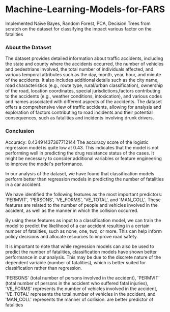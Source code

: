 # Machine-Learning-Models-for-FARS
Implemented  Naïve Bayes, Random Forest, PCA, Decision Trees from scratch on the dataset for classifying the impact various factor on the fatalities
### About the Dataset
The dataset provides detailed information about traffic accidents, including the state and county where the accidents occurred, the number of vehicles and pedestrians involved, the total number of individuals affected, and various temporal attributes such as the day, month, year, hour, and minute of the accidents. It also includes additional details such as the city name, road characteristics (e.g., route type, rural/urban classification), ownership of the road, location coordinates, special jurisdictions,factors contributing to the accidents (e.g., weather conditions, intoxication), and various codes and names associated with different aspects of the accidents. The dataset offers a comprehensive view of traffic accidents, allowing for analysis and exploration of factors contributing to road incidents and their potential consequences, such as fatalities and incidents involving drunk drivers.

### Conclusion 
Accuracy: 0.43491437367712144
The accuracy score of the logistic regression model is quite low at 0.43. This indicates that the model is not performing well in predicting the drug resistance status of the cases. It might be necessary to consider additional variables or feature engineering to improve the model's performance.

In our analysis of the dataset, we have found that classification models perform better than regression models in predicting the number of fatalities in a car accident.

We have identified the following features as the most important predictors: 'PERMVIT', 'PERSONS', 'VE_FORMS', 'VE_TOTAL', and 'MAN_COLL'. These features are related to the number of people and vehicles involved in the accident, as well as the manner in which the collision occurred.

By using these features as input to a classification model, we can train the model to predict the likelihood of a car accident resulting in a certain number of fatalities, such as none, one, two, or more. This can help inform policy decisions and allocate resources to improve road safety.

It is important to note that while regression models can also be used to predict the number of fatalities, classification models have shown better performance in our analysis. This may be due to the discrete nature of the dependent variable (number of fatalities), which is better suited for classification rather than regression.

'PERSONS' (total number of persons involved in the accident), 'PERMVIT' (total number of persons in the accident who suffered fatal injuries), 'VE_FORMS' represents the number of vehicles involved in the accident, 'VE_TOTAL' represents the total number of vehicles in the accident, and 'MAN_COLL' represents the manner of collision. are better predictor of fatalities
